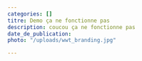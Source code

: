 ```yaml
---
categories: []
titre: Demo ça ne fonctionne pas
description: coucou ça ne fonctionne pas
date_de_publication: 
photo: "/uploads/wwt_branding.jpg"

---
```

